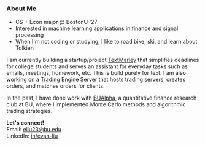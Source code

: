 ### About Me

- CS + Econ major @ BostonU '27
- Interested in machine learning applications in finance and signal processing
- When I'm not coding or studying, I like to road bike, ski, and learn about Tolkien

I am currently building a startup/project [TextMarley](https://github.com/jtsang27/textmarley) that simplifies deadlines for college students and serves an assistant for everyday tasks such as emails, meetings, homework, etc. This is build purely for text. I am also working on a [Trading Engine Server](https://github.com/evanl23/Trading-Engine) that hosts trading servers, creates orders, and matches orders for clients. 

<!-- I am also starting a side quant project that finds arbitrage opportunities in dual-class securities. -->

In the past, I have done work with [BUAlpha](https://github.com/bualpha), a quantitative finance research club at BU, where I implemented Monte Carlo methods and algorithmic trading strategies. 

**Let's connect!**\
Email: eliu23@bu.edu\
LinkedIn: [in/evan-liu](https://www.linkedin.com/in/evan-liu23)
